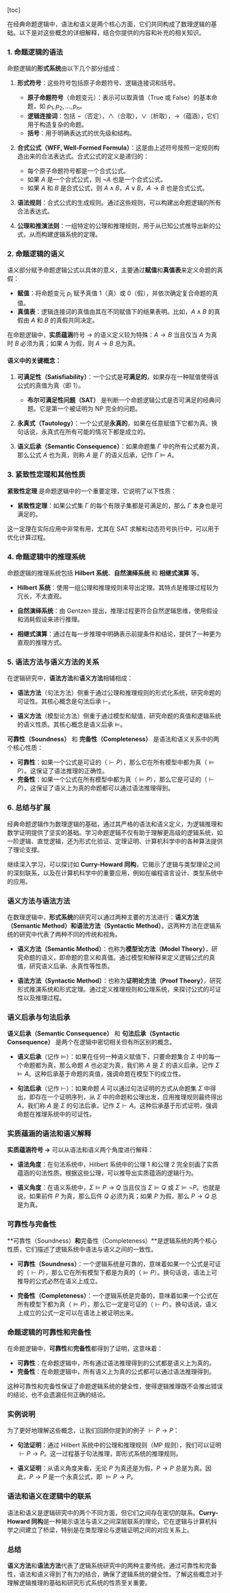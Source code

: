 [toc]

在经典命题逻辑中，语法和语义是两个核心方面，它们共同构成了数理逻辑的基础。以下是对这些概念的详细解释，结合你提供的内容和补充的相关知识。

### 1. 命题逻辑的语法

命题逻辑的**形式系统**由以下几个部分组成：

1. **形式符号**：这些符号包括原子命题符号、逻辑连接词和括号。
   - **原子命题符号**（命题变元）：表示可以取真值（True 或 False）的基本命题，如 $p_1, p_2, \dots, p_n$。
   - **逻辑连接词**：包括 $\neg$（否定），$\land$（合取），$\lor$（析取），$\rightarrow$（蕴涵），它们用于构造复杂的命题。
   - **括号**：用于明确表达式的优先级和结构。

2. **合式公式（WFF, Well-Formed Formula）**：这是由上述符号按照一定规则构造出来的合法表达式。合式公式的定义是递归的：
   - 每个原子命题符号都是一个合式公式。
   - 如果 $A$ 是一个合式公式，则 $\neg A$ 也是一个合式公式。
   - 如果 $A$ 和 $B$ 是合式公式，则 $A \land B$，$A \lor B$，$A \rightarrow B$ 也是合式公式。

3. **语法规则**：合式公式的生成规则。通过这些规则，可以构建出命题逻辑的所有合法表达式。

4. **公理和推演法则**：一组特定的公理和推理规则，用于从已知公式推导出新的公式，从而构建逻辑系统的定理。

### 2. 命题逻辑的语义

语义部分赋予命题逻辑公式以具体的意义，主要通过**赋值**和**真值表**来定义命题的真假：

- **赋值**：将命题变元 $p_i$ 赋予真值 $1$（真）或 $0$（假），并依次确定复合命题的真值。
- **真值表**：逻辑连接词的真值由其在不同赋值下的结果表明。比如，$A \land B$ 的真假由 $A$ 和 $B$ 的真假共同决定。

在命题逻辑中，**实质蕴涵**符号 $\rightarrow$ 的语义定义较为特殊：$A \rightarrow B$ 当且仅当 $A$ 为真时 $B$ 必须为真；如果 $A$ 为假，则 $A \rightarrow B$ 总为真。

#### 语义中的关键概念：

1. **可满足性（Satisfiability）**：一个公式是**可满足的**，如果存在一种赋值使得该公式的真值为真（即 $1$）。
   - **布尔可满足性问题（SAT）** 是判断一个命题逻辑公式是否可满足的经典问题。它是第一个被证明为 NP 完全的问题。

2. **永真式（Tautology）**：一个公式是**永真的**，如果在任意赋值下它都为真。换句话说，永真式在所有可能的情况下都是成立的。

3. **语义后承（Semantic Consequence）**：如果命题集 $\Gamma$ 中的所有公式都为真，那么公式 $A$ 也为真，则称 $A$ 是 $\Gamma$ 的语义后承，记作 $\Gamma \models A$。

### 3. 紧致性定理和其他性质

**紧致性定理** 是命题逻辑中的一个重要定理，它说明了以下性质：

- **紧致性定理**：如果公式集 $\Gamma$ 的每个有限子集都是可满足的，那么 $\Gamma$ 本身也是可满足的。

这一定理在实际应用中非常有用，尤其在 SAT 求解和动态符号执行中，可以用于优化计算过程。

### 4. 命题逻辑中的推理系统

命题逻辑的推理系统包括 **Hilbert 系统**、**自然演绎系统** 和 **相继式演算** 等。

- **Hilbert 系统**：使用一组公理和推理规则来导出定理。其特点是推理过程较为冗长，不太直观。

- **自然演绎系统**：由 Gentzen 提出，推理过程更符合自然逻辑思维，使用假设和消耗假设来进行推理。

- **相继式演算**：通过在每一步推理中明确表示前提条件和结论，提供了一种更为直观的推理方式。

### 5. 语法方法与语义方法的关系

在逻辑研究中，**语法方法**和**语义方法**相辅相成：

- **语法方法**（句法方法）侧重于通过公理和推理规则的形式化系统，研究命题的可证性。其核心概念是句法后承 $\vdash$。

- **语义方法**（模型论方法）侧重于通过模型和赋值，研究命题的真值和逻辑系统的语义性质。其核心概念是语义后承 $\models$。

**可靠性（Soundness）** 和 **完备性（Completeness）** 是语法和语义关系中的两个核心性质：

- **可靠性**：如果一个公式是可证的（$\vdash P$），那么它在所有模型中都为真（$\models P$）。这保证了语法推理的正确性。
- **完备性**：如果一个公式在所有模型中都为真（$\models P$），那么它是可证的（$\vdash P$）。这保证了语义上为真的命题都可以通过语法推理得到。

### 6. 总结与扩展

经典命题逻辑作为数理逻辑的基础，通过其严格的语法和语义定义，为逻辑推理和数学证明提供了坚实的基础。学习命题逻辑不仅有助于理解更高级的逻辑系统，如一阶逻辑、直觉逻辑，还为形式化验证、定理证明、计算机科学中的各种算法提供了理论支撑。

继续深入学习，可以探讨如 **Curry-Howard 同构**，它揭示了逻辑与类型理论之间的深刻联系，以及在计算机科学中的重要应用，例如在编程语言设计、类型系统中的应用。

### 语义方法与语法方法

在数理逻辑中，**形式系统**的研究可以通过两种主要的方法进行：**语义方法（Semantic Method）**和**语法方法（Syntactic Method）**。这两种方法在逻辑系统的研究中代表了两种不同的传统和视角。

- **语义方法（Semantic Method）**：也称为**模型论方法（Model Theory）**，研究命题的语义，即命题的意义和真值。通过模型和解释来定义逻辑公式的真值，研究语义后承、永真性等性质。
  
- **语法方法（Syntactic Method）**：也称为**证明论方法（Proof Theory）**，研究形式推演系统和形式定理。通过定义推理规则和公理系统，来探讨公式的可证性以及推理过程。

### 语义后承与句法后承

**语义后承（Semantic Consequence）** 和 **句法后承（Syntactic Consequence）** 是两个在逻辑中密切相关但有所区别的概念。

- **语义后承**（记作 $\models$）：如果在任何一种语义赋值下，只要命题集合 $\Sigma$ 中的每一个命题都为真，那么命题 $A$ 也必定为真，我们称 $A$ 是 $\Sigma$ 的语义后承，记作 $\Sigma \models A$。这种后承基于命题的真值，强调命题在模型下的成立性。
  
- **句法后承**（记作 $\vdash$）：如果命题 $A$ 可以通过句法证明的方式从命题集 $\Sigma$ 中得出，即存在一个证明序列，从 $\Sigma$ 中的命题和公理出发，应用推理规则最终得出 $A$，我们称 $A$ 是 $\Sigma$ 的句法后承，记作 $\Sigma \vdash A$。这种后承基于形式证明，强调命题在推理系统中的可证性。

### 实质蕴涵的语法和语义解释

**实质蕴涵符号 $\rightarrow$** 可以从语法和语义两个角度进行解释：

- **语法角度**：在句法系统中，Hilbert 系统中的公理 1 和公理 2 完全刻画了实质蕴涵的句法性质。根据这些公理，可以推导出实质蕴涵的逻辑行为。

- **语义角度**：在语义系统中，$\Sigma \models P \rightarrow Q$ 当且仅当 $\Sigma \models Q$ 或 $\Sigma \models \neg P$。也就是说，如果前件 $P$ 为真，那么后件 $Q$ 必须为真；如果 $P$ 为假，那么 $P \rightarrow Q$ 总是为真。

### 可靠性与完备性

**可靠性（Soundness）**和**完备性（Completeness）**是逻辑系统的两个核心性质，它们描述了逻辑系统中语法与语义之间的一致性。

- **可靠性（Soundness）**：一个逻辑系统是可靠的，意味着如果一个公式是可证的（$\vdash P$），那么它在所有模型下都是为真的（$\models P$）。换句话说，语法上可推导的公式必然在语义上成立。

- **完备性（Completeness）**：一个逻辑系统是完备的，意味着如果一个公式在所有模型下都为真（$\models P$），那么它一定是可证的（$\vdash P$）。换句话说，语义上成立的公式一定可以在语法上被证明出来。

### 命题逻辑的可靠性和完备性

在命题逻辑中，**可靠性**和**完备性**都得到了证明，这意味着：

- **可靠性**：在命题逻辑中，所有通过语法推理得到的公式都是语义上为真的。
- **完备性**：在命题逻辑中，所有语义上为真的公式都可以通过语法推理得到。

这种可靠性和完备性保证了命题逻辑系统的健全性，使得逻辑推理既不会推出错误的结论，也不会遗漏任何正确的结论。

### 实例说明

为了更好地理解这些概念，让我们回顾你提到的例子 $\vdash P \rightarrow P$：

- **句法证明**：通过 Hilbert 系统中的公理和推理规则（MP 规则），我们可以证明 $\vdash P \rightarrow P$。这一过程基于句法推理，即形式系统的推理规则。

- **语义证明**：从语义角度来看，无论 $P$ 为真还是为假，$P \rightarrow P$ 总是为真。因此，$P \rightarrow P$ 是一个永真公式，即 $\models P \rightarrow P$。

### 语法和语义在逻辑中的联系

语法和语义是逻辑研究中的两个不同方面，但它们之间存在密切的联系。**Curry-Howard 同构**是一种揭示语法与语义之间深层联系的理论，它在逻辑与计算机科学之间建立了桥梁，特别是在类型理论与逻辑证明之间的对应关系上。

### 总结

**语义方法**和**语法方法**代表了逻辑系统研究中的两种主要传统。通过可靠性和完备性，语法和语义得到了有力的结合，确保了逻辑系统的健全性。了解这些概念对于理解逻辑推理的基础和研究形式系统的性质至关重要。